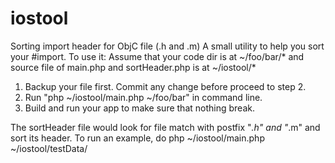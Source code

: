 iostool
=======

Sorting import header for ObjC file (.h and .m)
A small utility to help you sort your #import.
To use it:
Assume that your code dir is at ~/foo/bar/* and source file of main.php and sortHeader.php is at ~/iostool/*
1) Backup your file first. Commit any change before proceed to step 2.
2) Run "php ~/iostool/main.php ~/foo/bar" in command line.
3) Build and run your app to make sure that nothing break.

The sortHeader file would look for file match with postfix "*.h" and "*.m" and sort its header.
To run an example, do php ~/iostool/main.php ~/iostool/testData/
